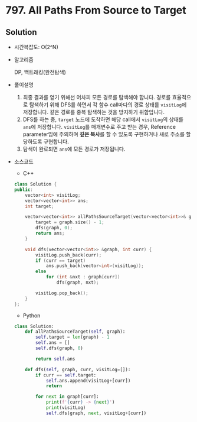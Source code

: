 # 797. All Paths From Source to Target

## Solution

- 시간복잡도: O(2^N)

- 알고리즘

  DP, 백트래킹(완전탐색)

- 풀이설명

  1. 최종 결과를 얻기 위해선 어차피 모든 경로를 탐색해야 합니다. 경로를 효율적으로 탐색하기 위해 DFS를 하면서 각 함수 call마다의 경로 상태를 `visitLog`에 저장합니다. 같은 경로를 중복 탐색하는 것을 방지하기 위함입니다.
  2. DFS를 하는 중, `target` 노드에 도착하면 해당 call에서 `visitLog`의 상태를 `ans`에 저장합니다. `visitLog`를 매개변수로 주고 받는 경우, Reference parameter임에 주의하며 **깊은 복사**를 할 수 있도록 구현하거나 새로 주소를 할당하도록 구현합니다.
  3. 탐색이 완료되면 `ans`에 모든 경로가 저장됩니다.

- 소스코드
	- C++
    ```cpp
    class Solution {
    public:
        vector<int> visitLog;
        vector<vector<int>> ans;
        int target;

        vector<vector<int>> allPathsSourceTarget(vector<vector<int>>& graph) {
            target = graph.size() - 1;
            dfs(graph, 0);
            return ans;
        }

        void dfs(vector<vector<int>> &graph, int curr) {
            visitLog.push_back(curr);
            if (curr == target)
                ans.push_back(vector<int>(visitLog));
            else
                for (int &nxt : graph[curr])
                    dfs(graph, nxt);

            visitLog.pop_back();
        }
    };
    ```
	- Python
    ```python
    class Solution:
        def allPathsSourceTarget(self, graph):
            self.target = len(graph) - 1
            self.ans = []
            self.dfs(graph, 0)

            return self.ans

        def dfs(self, graph, curr, visitLog=[]):
            if curr == self.target:
                self.ans.append(visitLog+[curr])
                return

            for next in graph[curr]:
                print(f'{curr} -> {next}')
                print(visitLog)
                self.dfs(graph, next, visitLog+[curr])
    ```

